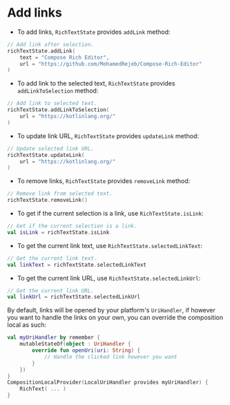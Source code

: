 # Add links

- To add links, `RichTextState` provides `addLink` method:

```kotlin
// Add link after selection.
richTextState.addLink(
    text = "Compose Rich Editor",
    url = "https://github.com/MohamedRejeb/Compose-Rich-Editor"
)
```

- To add link to the selected text, `RichTextState` provides `addLinkToSelection` method:

```kotlin
// Add link to selected text.
richTextState.addLinkToSelection(
    url = "https://kotlinlang.org/"
)
```

- To update link URL, `RichTextState` provides `updateLink` method:

```kotlin
// Update selected link URL.
richTextState.updateLink(
    url = "https://kotlinlang.org/"
)
```

- To remove links, `RichTextState` provides `removeLink` method:

```kotlin
// Remove link from selected text.
richTextState.removeLink()
```

- To get if the current selection is a link, use `RichTextState.isLink`:

```kotlin
// Get if the current selection is a link.
val isLink = richTextState.isLink
```

- To get the current link text, use `RichTextState.selectedLinkText`:

```kotlin
// Get the current link text.
val linkText = richTextState.selectedLinkText
```

- To get the current link URL, use `RichTextState.selectedLinkUrl`:

```kotlin
// Get the current link URL.
val linkUrl = richTextState.selectedLinkUrl
```

By default, links will be opened by your platform's `UriHandler`, if however you want to
handle the links on your own, you can override the composition local as such:

```kotlin
val myUriHandler by remember {
    mutableStateOf(object : UriHandler {
        override fun openUri(uri: String) {
            // Handle the clicked link however you want
        }
    })
}
CompositionLocalProvider(LocalUriHandler provides myUriHandler) {
    RichText( ... )
}
```
